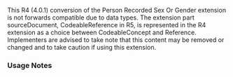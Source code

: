 <p class="stu-note">This R4 (4.0.1) conversion of the Person Recorded Sex Or Gender extension is not forwards compatible due to data types. The extension part sourceDocument, CodeableReference in R5, is represented in the R4 extension as a choice between CodeableConcept and Reference. Implementers are advised to take note that this content may be removed or changed and to take caution if using this extension.</p>

### Usage Notes